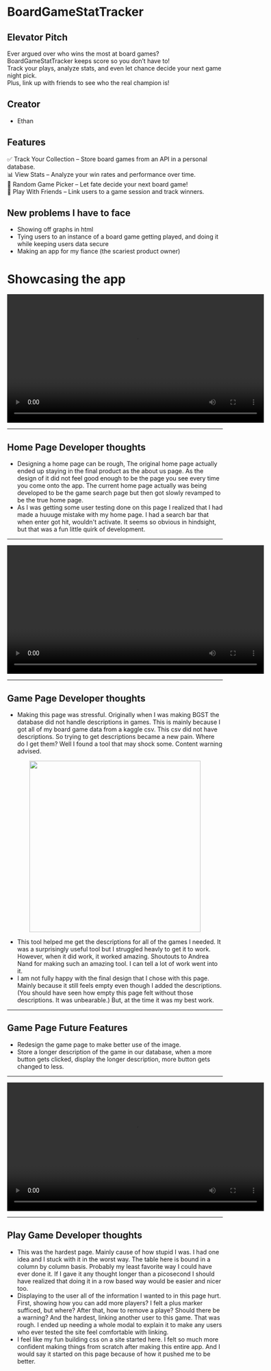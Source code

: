 # BoardGameStatTracker

## Elevator Pitch
Ever argued over who wins the most at board games?  
BoardGameStatTracker keeps score so you don’t have to!  
Track your plays, analyze stats, and even let chance decide your next game night pick.  
Plus, link up with friends to see who the real champion is!    

## Creator
- Ethan

## Features
✅ Track Your Collection – Store board games from an API in a personal database.  
📊 View Stats – Analyze your win rates and performance over time.  
🎲 Random Game Picker – Let fate decide your next board game!  
👥 Play With Friends – Link users to a game session and track winners.

## New problems I have to face
- Showing off graphs in html
- Tying users to an instance of a board game getting played, and doing it while keeping users data secure
- Making an app for my fiance (the scariest product owner)

# Showcasing the app

<div align="center">
  <video src="https://github.com/user-attachments/assets/244af541-bcda-44e0-91a2-0247c21fb5ab" controls width="600">
    Your browser does not support the video tag.
  </video>
</div>

---
Home Page Developer thoughts
---
- Designing a home page can be rough, The original home page actually ended up staying in the final product as the about us page. As the design of it did not feel good enough to be the page you see every time you come onto the app. The current home page actually was being developed to be the game search page but then got slowly revamped to be the true home page.
- As I was getting some user testing done on this page I realized that I had made a huuuge mistake with my home page. I had a search bar that when enter got hit, wouldn't activate. It seems so obvious in hindsight, but that was a fun little quirk of development.

---

<div align="center">
  <video src="https://github.com/user-attachments/assets/4968f978-8a76-4b2a-a2a7-794999e4aefc" controls width="600">
    Your browser does not support the video tag.
  </video>
</div>

---
Game Page Developer thoughts
---
- Making this page was stressful. Originally when I was making BGST the database did not handle descriptions in games. This is mainly because I got all of my board game data from a kaggle csv. This csv did not have descriptions. So trying to get descriptions became a new pain. Where do I get them? Well I found a tool that may shock some. Content warning advised.

<div align="center">
  <img width="400" src="https://github.com/user-attachments/assets/b9889419-6559-44b4-8443-67690d534c29" />
</div>

- This tool helped me get the descriptions for all of the games I needed. It was a surprisingly useful tool but I struggled heavly to get it to work. However, when it did work, it worked amazing. Shoutouts to Andrea Nand for making such an amazing tool. I can tell a lot of work went into it. 
- I am not fully happy with the final design that I chose with this page. Mainly because it still feels empty even though I added the descriptions. (You should have seen how empty this page felt without those descriptions. It was unbearable.) But, at the time it was my best work.

---
Game Page Future Features
---

- Redesign the game page to make better use of the image.
- Store a longer description of the game in our database, when a more button gets clicked, display the longer description, more button gets changed to less. 

---

<div align="center">
  <video src="https://github.com/user-attachments/assets/64a7b260-854a-4fef-88b4-1c310e3ba32c" controls width="600">
    Your browser does not support the video tag.
  </video>
</div>

---
Play Game Developer thoughts
---

- This was the hardest page. Mainly cause of how stupid I was. I had one idea and I stuck with it in the worst way. The table here is bound in a column by column basis. Probably my least favorite way I could have ever done it. If I gave it any thought longer than a picosecond I should have realized that doing it in a row based way would be easier and nicer too.
- Displaying to the user all of the information I wanted to in this page hurt. First, showing how you can add more players? I felt a plus marker sufficed, but where? After that, how to remove a playe? Should there be a warning? And the hardest, linking another user to this game. That was rough. I ended up needing a whole modal to explain it to make any users who ever tested the site feel comfortable with linking.
- I feel like my fun building css on a site started here. I felt so much more confident making things from scratch after making this entire app. And I would say it started on this page because of how it pushed me to be better. 








